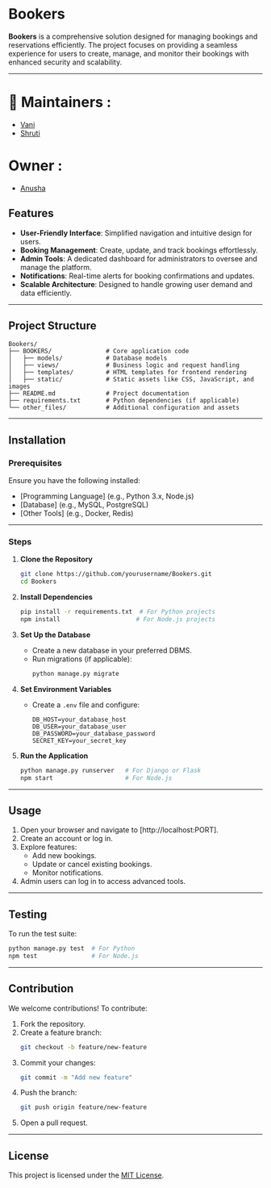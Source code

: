 

# Bookers

**Bookers** is a comprehensive solution designed for managing bookings and reservations efficiently. The project focuses on providing a seamless experience for users to create, manage, and monitor their bookings with enhanced security and scalability.

---
# 🙌 Maintainers :

- [Vani](https://github.com/vanivaranya)
- [Shruti](https://github.com/shrutiinarang)

# Owner : 
- [Anusha](https://github.com/AnushaArora)
## Features

- **User-Friendly Interface**: Simplified navigation and intuitive design for users.
- **Booking Management**: Create, update, and track bookings effortlessly.
- **Admin Tools**: A dedicated dashboard for administrators to oversee and manage the platform.
- **Notifications**: Real-time alerts for booking confirmations and updates.
- **Scalable Architecture**: Designed to handle growing user demand and data efficiently.

---

## Project Structure

```
Bookers/
├── BOOKERS/               # Core application code
│   ├── models/            # Database models
│   ├── views/             # Business logic and request handling
│   ├── templates/         # HTML templates for frontend rendering
│   ├── static/            # Static assets like CSS, JavaScript, and images
├── README.md              # Project documentation
├── requirements.txt       # Python dependencies (if applicable)
└── other_files/           # Additional configuration and assets
```

---

## Installation

### Prerequisites

Ensure you have the following installed:

- [Programming Language] (e.g., Python 3.x, Node.js)
- [Database] (e.g., MySQL, PostgreSQL)
- [Other Tools] (e.g., Docker, Redis)

---

### Steps

1. **Clone the Repository**
   ```bash
   git clone https://github.com/yourusername/Bookers.git
   cd Bookers
   ```

2. **Install Dependencies**
   ```bash
   pip install -r requirements.txt  # For Python projects
   npm install                     # For Node.js projects
   ```

3. **Set Up the Database**
   - Create a new database in your preferred DBMS.
   - Run migrations (if applicable):
     ```bash
     python manage.py migrate
     ```

4. **Set Environment Variables**
   - Create a `.env` file and configure:
     ```
     DB_HOST=your_database_host
     DB_USER=your_database_user
     DB_PASSWORD=your_database_password
     SECRET_KEY=your_secret_key
     ```

5. **Run the Application**
   ```bash
   python manage.py runserver   # For Django or Flask
   npm start                    # For Node.js
   ```

---

## Usage

1. Open your browser and navigate to [http://localhost:PORT].
2. Create an account or log in.
3. Explore features:
   - Add new bookings.
   - Update or cancel existing bookings.
   - Monitor notifications.
4. Admin users can log in to access advanced tools.

---

## Testing

To run the test suite:

```bash
python manage.py test  # For Python
npm test               # For Node.js
```

---

## Contribution

We welcome contributions! To contribute:

1. Fork the repository.
2. Create a feature branch:
   ```bash
   git checkout -b feature/new-feature
   ```
3. Commit your changes:
   ```bash
   git commit -m "Add new feature"
   ```
4. Push the branch:
   ```bash
   git push origin feature/new-feature
   ```
5. Open a pull request.

---

## License

This project is licensed under the [MIT License](LICENSE).

